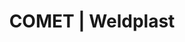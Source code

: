 ---
Link: "file:/Users/vinayakpatel/Downloads/www.weldplast.cz/comet31"
product_name: "COMET USBklín 70 mm pro PE, 230 V / 1500 W, kola 50 mm ocel špičatá, se zkušebním ka"
product_id: "Obj. číslo:138.088"
title: "COMET | Weldplast"
product_desc: "Malé kompaktní svařovací automaty Leister COMET byly speciálně navrženy pro náročné svařování na skládkách, v dolech nebo v tunelech.Lehký a kompaktníSnadná a pohodlná obsluhaElektronická kontrola teploty a pohonuDigitální zobrazení teploty a rychlostiCOMET USB navíc nabízí:Digitální zobrazení přítlakuKompletní záznam veškerých příslušných parametrů svařováníJednoduchý přenos údajů USB paměť navržená pro použití na stavbách"
product_specs: "Značka konformity, Značka schválení, Třída ochrany I, NapětíV~230, PříkonW1500, FrekvenceHz50 / 60, Max. teplota°C420, Rychlostm/min0,8 - 3,2, Svařovací tlakN100 - 1000, Rozměry (D x Š x V)mm295 x 250 x 245, Hmotnostkg7,5 (s kabelem 3 m), Tloušťka materiálumm0,5 - 3, USB paměťAno, Šířka svarumm2 x 15 (se zkušebním kanálkem)"
product_downloads: "COMET - produktový list																								stáhnout																								, COMET - manuál																								stáhnout																								"
href: "https://www.weldplast.cz/files/comet-usb-produktovy-list-leister.pdf, https://www.weldplast.cz/files/comet-usb-produktovy-list-leister.pdf, https://www.weldplast.cz/files/comet-manual-cz.pdf, https://www.weldplast.cz/files/comet-manual-cz.pdf"
accessories: "COMET USBklín 95 mm pro PE, 230 V / 1850 W, čelisti 50 mm ocelové ostré, se zkušebníTWINNY T USB pro spodní stavby230 V / 2300 W, kolo 50 mm ocel šičatá, se zkušebním kanálkem, dlouhý kombiTWINNY S pro spodní stavbypřevod 144:1, 6m/min, 230 V / 2900 W, kola 50 mm ocel špičatá, se zkušebnímTWINNY S pro tunelypřevod 256:1, 230 V / 2900 W, kola 50 mm ocel špičatá, se zkušebním kanálkeTWINNY S pro spodní stavbypřevod 256:1, 230 V / 2900 W, kola 50 mm ocel spičatá, se zkušebním kanálkeTWINNY S pro spodní stavbypřevod 144:1, 230 V / 2900 W, kola 50 mm ocel špičatá, se zkušebním kanálkeTWINNY T pro spodní stavby230V/2300W, kola 50mm ocelová špičatá, bez zkušebního kanálku, dlouhý kombiTWINNY T pro tunely230 V / 2300 W, kola 50 mm ocelová špičatá, se zkušebním kanálkem, krátký kTWINNY T pro spodní stavby230 V / 2300 W, kola 50 mm ocelová špičatá, se zkušebním kanálkem, krátký kTWINNY T pro spodní stavby230 V / 2300 W, kola 50 mm ocelová špičatá, se zkušebním kanálkem, dlouhý kCOMETklín 50 mm pro PVC, 230 V / 1200 W, kola 50 mm ocelová špičatá, se zkušebníCOMETklín 50 mm pro PE, 230 V / 1200 W, kola 50 mm ocelová špičatá, se zkušebním"
similar_products: ""
---